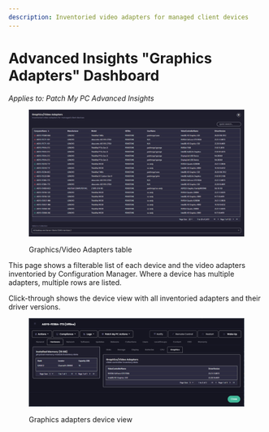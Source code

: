 ```yaml
---
description: Inventoried video adapters for managed client devices
---
```


# Advanced Insights "Graphics Adapters" Dashboard

_Applies to: Patch My PC Advanced Insights_

<figure><img src="/_images/gitbook/image%20%281536%29.png" alt=""><figcaption><p>Graphics/Video Adapters table</p></figcaption></figure>

This page shows a filterable list of each device and the video adapters inventoried by Configuration Manager. Where a device has multiple adapters, multiple rows are listed.&#x20;

Click-through shows the device view with all inventoried adapters and their driver versions.

<figure><img src="/_images/gitbook/image%20%281537%29.png" alt=""><figcaption><p>Graphics adapters device view</p></figcaption></figure>
